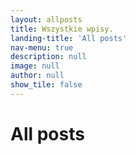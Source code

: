 ```yaml
---
layout: allposts
title: Wszystkie wpisy.
landing-title: 'All posts'
nav-menu: true
description: null
image: null
author: null
show_tile: false
---
```


<h1>All posts</h1>

